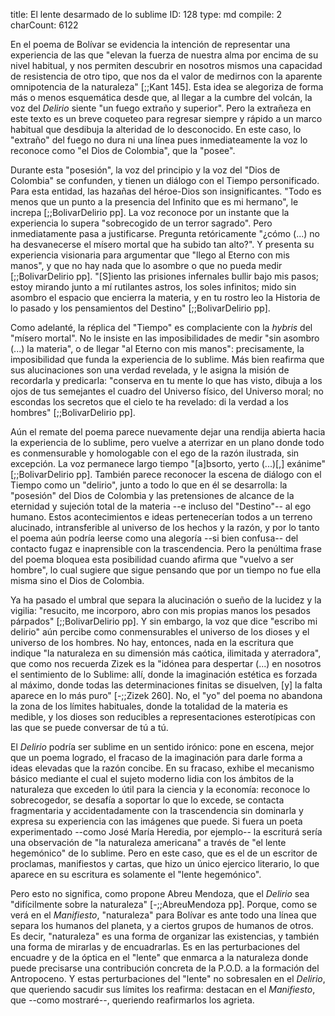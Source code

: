 title:          El lente desarmado de lo sublime
ID:             128
type:           md
compile:        2
charCount:      6122


En el poema de Bolívar se evidencia la intención de representar una experiencia de las que "elevan la fuerza de nuestra alma por encima de su nivel habitual, y nos permiten descubrir en nosotros mismos una capacidad de resistencia de otro tipo, que nos da el valor de medirnos con la aparente omnipotencia de la naturaleza" [;;Kant 145]. Esta idea se alegoriza de forma más o menos esquemática desde que, al llegar a la cumbre del volcán, la voz del *Delirio* siente "un fuego extraño y superior". Pero la extrañeza en este texto es un breve coqueteo para regresar siempre y rápido a un marco habitual que desdibuja la alteridad de lo desconocido. En este caso, lo "extraño" del fuego no dura ni una línea pues inmediateamente la voz lo reconoce como "el Dios de Colombia", que la "posee". 

Durante esta "posesión", la voz del principio y la voz del "Dios de Colombia" se confunden, y tienen un diálogo con el Tiempo personificado. Para esta entidad, las hazañas del héroe-Dios son insignificantes. "Todo es menos que un punto a la presencia del Infinito que es mi hermano", le increpa [;;BolivarDelirio pp].  La voz reconoce por un instante que la experiencia lo supera "sobrecogido de un terror sagrado". Pero inmediatamente pasa a justificarse. Pregunta retóricamente "¿cómo (...) no ha desvanecerse el mísero mortal que ha subido tan alto?". Y presenta su experiencia visionaria para argumentar que "llego al Eterno con mis manos", y que no hay nada que lo asombre o que no pueda medir [;;BolivarDelirio pp]. "[S]iento las prisiones infernales bullir bajo mis pasos; estoy mirando junto a mí rutilantes astros, los soles infinitos; mido sin asombro el espacio que encierra la materia, y en tu rostro leo la Historia de lo pasado y los pensamientos del Destino" [;;BolivarDelirio pp].

Como adelanté, la réplica del "Tiempo" es complaciente con la *hybris* del "mísero mortal". No le insiste en las imposibilidades de medir "sin asombro (...) la materia", o de llegar "al Eterno con mis manos": precisamente, la imposibilidad que funda la experiencia de lo sublime. Más bien reafirma que sus alucinaciones son una verdad revelada, y le asigna la misión de recordarla y predicarla: "conserva en tu mente lo que has visto, dibuja a los ojos de tus semejantes el cuadro del Universo físico, del Universo moral; no escondas los secretos que el cielo te ha revelado: di la verdad a los hombres"  [;;BolivarDelirio pp]. 

Aún el remate del poema parece nuevamente dejar una rendija abierta hacia la experiencia de lo sublime, pero vuelve a aterrizar en un plano donde todo es conmensurable y homologable con el ego de la razón ilustrada, sin excepción. La voz permanece largo tiempo "[a]bsorto, yerto (...)[,] exánime" [;;BolivarDelirio pp]. También parece reconocer la escena de diálogo con el Tiempo como un "delirio", junto a todo lo que en él se desarrolla: la "posesión" del Dios de Colombia y las pretensiones de alcance de la eternidad y sujeción total de la materia --e incluso del "Destino"-- al ego humano. Estos acontecimientos e ideas pertenecerían todos a un terreno alucinado, intransferible al universo de los hechos y la razón, y por lo tanto el poema aún podría leerse como una alegoría --si bien confusa-- del contacto fugaz e inaprensible con la trascendencia. Pero la penúltima frase del poema bloquea esta posibilidad cuando afirma que "vuelvo a ser hombre", lo cual sugiere que sigue pensando que por un tiempo no fue ella misma sino el Dios de Colombia. 

Ya ha pasado el umbral que separa la alucinación o sueño de la lucidez y la vigilia: "resucito, me incorporo, abro con mis propias manos los pesados párpados" [;;BolivarDelirio pp]. Y sin embargo, la voz que dice "escribo mi delirio" aún percibe como conmensurables el universo de los dioses y el universo de los hombres. No hay, entonces, nada en la escritura que indique "la naturaleza en su dimensión más caótica, ilimitada y aterradora", que como nos recuerda Zizek es la "idónea para despertar (...) en nosotros el sentimiento de lo Sublime: allí, donde la imaginación estética es forzada al máximo, donde todas las determinaciones finitas se disuelven, [y] la falta aparece en lo más puro" [-;;Zizek 260]. No, el "yo" del poema no abandona la zona de los límites habituales, donde la totalidad de la materia es medible, y los dioses son reducibles a representaciones esterotípicas con las que se puede conversar de tú a tú.

El *Delirio* podría ser sublime en un sentido irónico: pone en escena, mejor que un poema logrado, el fracaso de la imaginación para darle forma a ideas elevadas que la razón concibe. En su fracaso, exhibe el mecanismo básico mediante el cual el sujeto moderno lidia con los ámbitos de la naturaleza que exceden lo útil para la ciencia y la economía: reconoce lo sobrecogedor, se desafía a soportar lo que lo excede, se contacta fragmentaria y accidentadamente con la trascendencia sin dominarla y expresa su experiencia con las imágenes que puede. Si fuera un poeta experimentado --como José María Heredia, por ejemplo-- la escriturá sería una observación de "la naturaleza americana" a través de "el lente hegemónico" de lo sublime. Pero en este caso, que es el de un escritor de proclamas, manifiestos y cartas, que hizo un único ejercico literario, lo que aparece en su escritura es solamente el "lente hegemónico". 

Pero esto no significa, como propone Abreu Mendoza, que el *Delirio* sea "difícilmente sobre la naturaleza" [-;;AbreuMendoza pp]. Porque, como se verá en el *Manifiesto*, "naturaleza" para Bolívar es ante todo una línea que separa los humanos del planeta, y a ciertos grupos de humanos de otros. Es decir, "naturaleza" es una forma de organizar las existencias, y también una forma de mirarlas y de encuadrarlas. Es en las perturbaciones del encuadre y de la óptica en el "lente" que enmarca a la naturaleza donde puede precisarse una contribución concreta de la P.O.D. a la formación del Antropoceno. Y estas perturbaciones del "lente" no  sobresalen en el *Delirio*, que queriendo sacudir sus límites los reafirma: destacan en el *Manifiesto*, que --como mostraré--, queriendo reafirmarlos los agrieta.